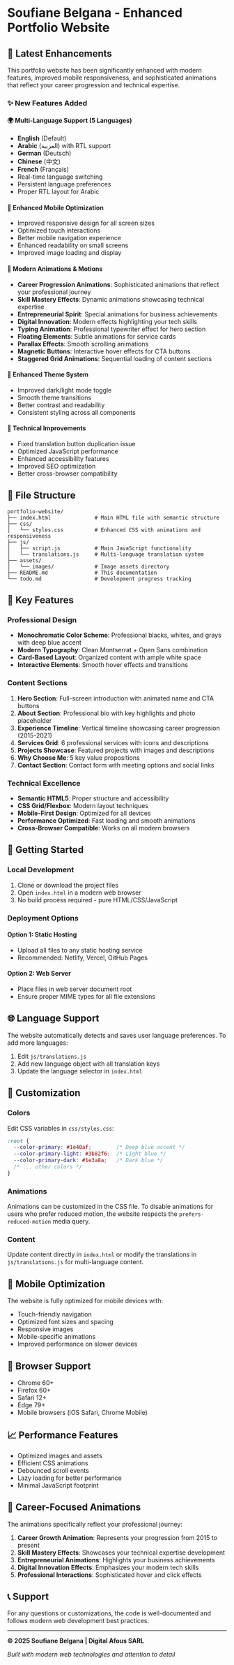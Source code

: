 # Soufiane Belgana - Enhanced Portfolio Website

## 🚀 Latest Enhancements

This portfolio website has been significantly enhanced with modern features, improved mobile responsiveness, and sophisticated animations that reflect your career progression and technical expertise.

### ✨ New Features Added

#### 🌍 Multi-Language Support (5 Languages)
- **English** (Default)
- **Arabic** (العربية) with RTL support
- **German** (Deutsch)
- **Chinese** (中文)
- **French** (Français)
- Real-time language switching
- Persistent language preferences
- Proper RTL layout for Arabic

#### 📱 Enhanced Mobile Optimization
- Improved responsive design for all screen sizes
- Optimized touch interactions
- Better mobile navigation experience
- Enhanced readability on small screens
- Improved image loading and display

#### 🎨 Modern Animations & Motions
- **Career Progression Animations**: Sophisticated animations that reflect your professional journey
- **Skill Mastery Effects**: Dynamic animations showcasing technical expertise
- **Entrepreneurial Spirit**: Special animations for business achievements
- **Digital Innovation**: Modern effects highlighting your tech skills
- **Typing Animation**: Professional typewriter effect for hero section
- **Floating Elements**: Subtle animations for service cards
- **Parallax Effects**: Smooth scrolling animations
- **Magnetic Buttons**: Interactive hover effects for CTA buttons
- **Staggered Grid Animations**: Sequential loading of content sections

#### 🌙 Enhanced Theme System
- Improved dark/light mode toggle
- Smooth theme transitions
- Better contrast and readability
- Consistent styling across all components

#### 🔧 Technical Improvements
- Fixed translation button duplication issue
- Optimized JavaScript performance
- Enhanced accessibility features
- Improved SEO optimization
- Better cross-browser compatibility

## 📁 File Structure

```
portfolio-website/
├── index.html              # Main HTML file with semantic structure
├── css/
│   └── styles.css          # Enhanced CSS with animations and responsiveness
├── js/
│   ├── script.js           # Main JavaScript functionality
│   └── translations.js     # Multi-language translation system
├── assets/
│   └── images/             # Image assets directory
├── README.md               # This documentation
└── todo.md                 # Development progress tracking
```

## 🎯 Key Features

### Professional Design
- **Monochromatic Color Scheme**: Professional blacks, whites, and grays with deep blue accent
- **Modern Typography**: Clean Montserrat + Open Sans combination
- **Card-Based Layout**: Organized content with ample white space
- **Interactive Elements**: Smooth hover effects and transitions

### Content Sections
1. **Hero Section**: Full-screen introduction with animated name and CTA buttons
2. **About Section**: Professional bio with key highlights and photo placeholder
3. **Experience Timeline**: Vertical timeline showcasing career progression (2015-2021)
4. **Services Grid**: 6 professional services with icons and descriptions
5. **Projects Showcase**: Featured projects with images and descriptions
6. **Why Choose Me**: 5 key value propositions
7. **Contact Section**: Contact form with meeting options and social links

### Technical Excellence
- **Semantic HTML5**: Proper structure and accessibility
- **CSS Grid/Flexbox**: Modern layout techniques
- **Mobile-First Design**: Optimized for all devices
- **Performance Optimized**: Fast loading and smooth animations
- **Cross-Browser Compatible**: Works on all modern browsers

## 🚀 Getting Started

### Local Development
1. Clone or download the project files
2. Open `index.html` in a modern web browser
3. No build process required - pure HTML/CSS/JavaScript

### Deployment Options

#### Option 1: Static Hosting
- Upload all files to any static hosting service
- Recommended: Netlify, Vercel, GitHub Pages

#### Option 2: Web Server
- Place files in web server document root
- Ensure proper MIME types for all file extensions

## 🌐 Language Support

The website automatically detects and saves user language preferences. To add more languages:

1. Edit `js/translations.js`
2. Add new language object with all translation keys
3. Update the language selector in `index.html`

## 🎨 Customization

### Colors
Edit CSS variables in `css/styles.css`:
```css
:root {
  --color-primary: #1e40af;        /* Deep blue accent */
  --color-primary-light: #3b82f6;  /* Light blue */
  --color-primary-dark: #1e3a8a;   /* Dark blue */
  /* ... other colors */
}
```

### Animations
Animations can be customized in the CSS file. To disable animations for users who prefer reduced motion, the website respects the `prefers-reduced-motion` media query.

### Content
Update content directly in `index.html` or modify the translations in `js/translations.js` for multi-language content.

## 📱 Mobile Optimization

The website is fully optimized for mobile devices with:
- Touch-friendly navigation
- Optimized font sizes and spacing
- Responsive images
- Mobile-specific animations
- Improved performance on slower devices

## 🔧 Browser Support

- Chrome 60+
- Firefox 60+
- Safari 12+
- Edge 79+
- Mobile browsers (iOS Safari, Chrome Mobile)

## 📈 Performance Features

- Optimized images and assets
- Efficient CSS animations
- Debounced scroll events
- Lazy loading for better performance
- Minimal JavaScript footprint

## 🎯 Career-Focused Animations

The animations specifically reflect your professional journey:

1. **Career Growth Animation**: Represents your progression from 2015 to present
2. **Skill Mastery Effects**: Showcases your technical expertise development
3. **Entrepreneurial Animations**: Highlights your business achievements
4. **Digital Innovation Effects**: Emphasizes your modern tech skills
5. **Professional Interactions**: Sophisticated hover and click effects

## 📞 Support

For any questions or customizations, the code is well-documented and follows modern web development best practices.

---

**© 2025 Soufiane Belgana | Digital Afous SARL**

*Built with modern web technologies and attention to detail*

